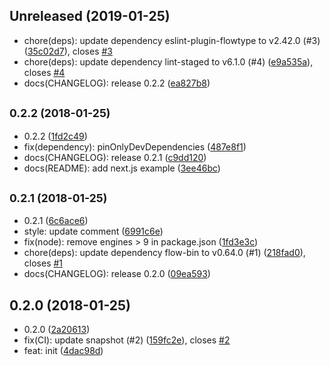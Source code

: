 ## Unreleased (2019-01-25)

- chore(deps): update dependency eslint-plugin-flowtype to v2.42.0 (#3) ([35c02d7](https://github.com/evenchange4/react-intl.macro/commit/35c02d7)), closes [#3](https://github.com/evenchange4/react-intl.macro/issues/3)
- chore(deps): update dependency lint-staged to v6.1.0 (#4) ([e9a535a](https://github.com/evenchange4/react-intl.macro/commit/e9a535a)), closes [#4](https://github.com/evenchange4/react-intl.macro/issues/4)
- docs(CHANGELOG): release 0.2.2 ([ea827b8](https://github.com/evenchange4/react-intl.macro/commit/ea827b8))

## <small>0.2.2 (2018-01-25)</small>

- 0.2.2 ([1fd2c49](https://github.com/evenchange4/react-intl.macro/commit/1fd2c49))
- fix(dependency): pinOnlyDevDependencies ([487e8f1](https://github.com/evenchange4/react-intl.macro/commit/487e8f1))
- docs(CHANGELOG): release 0.2.1 ([c9dd120](https://github.com/evenchange4/react-intl.macro/commit/c9dd120))
- docs(README): add next.js example ([3ee46bc](https://github.com/evenchange4/react-intl.macro/commit/3ee46bc))

## <small>0.2.1 (2018-01-25)</small>

- 0.2.1 ([6c6ace6](https://github.com/evenchange4/react-intl.macro/commit/6c6ace6))
- style: update comment ([6991c6e](https://github.com/evenchange4/react-intl.macro/commit/6991c6e))
- fix(node): remove engines > 9 in package.json ([1fd3e3c](https://github.com/evenchange4/react-intl.macro/commit/1fd3e3c))
- chore(deps): update dependency flow-bin to v0.64.0 (#1) ([218fad0](https://github.com/evenchange4/react-intl.macro/commit/218fad0)), closes [#1](https://github.com/evenchange4/react-intl.macro/issues/1)
- docs(CHANGELOG): release 0.2.0 ([09ea593](https://github.com/evenchange4/react-intl.macro/commit/09ea593))

## 0.2.0 (2018-01-25)

- 0.2.0 ([2a20613](https://github.com/evenchange4/react-intl.macro/commit/2a20613))
- fix(CI): update snapshot (#2) ([159fc2e](https://github.com/evenchange4/react-intl.macro/commit/159fc2e)), closes [#2](https://github.com/evenchange4/react-intl.macro/issues/2)
- feat: init ([4dac98d](https://github.com/evenchange4/react-intl.macro/commit/4dac98d))
